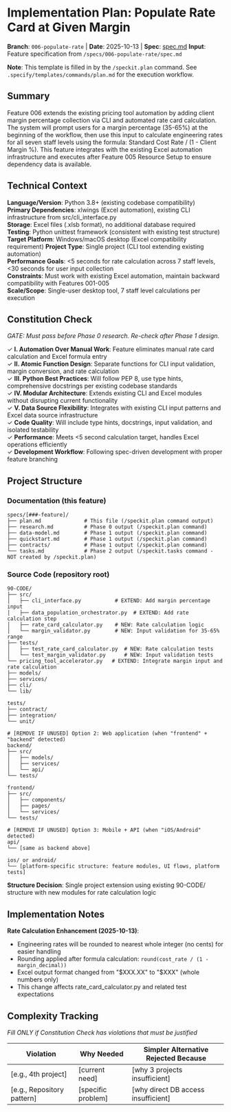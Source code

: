 # Implementation Plan: Populate Rate Card at Given Margin

**Branch**: `006-populate-rate` | **Date**: 2025-10-13 | **Spec**: [spec.md](./spec.md)
**Input**: Feature specification from `/specs/006-populate-rate/spec.md`

**Note**: This template is filled in by the `/speckit.plan` command. See `.specify/templates/commands/plan.md` for the execution workflow.

## Summary

Feature 006 extends the existing pricing tool automation by adding client margin percentage collection via CLI and automated rate card calculation. The system will prompt users for a margin percentage (35-65%) at the beginning of the workflow, then use this input to calculate engineering rates for all seven staff levels using the formula: Standard Cost Rate / (1 - Client Margin %). This feature integrates with the existing Excel automation infrastructure and executes after Feature 005 Resource Setup to ensure dependency data is available.

## Technical Context

**Language/Version**: Python 3.8+ (existing codebase compatibility)  
**Primary Dependencies**: xlwings (Excel automation), existing CLI infrastructure from src/cli_interface.py  
**Storage**: Excel files (.xlsb format), no additional database required  
**Testing**: Python unittest framework (consistent with existing test structure)  
**Target Platform**: Windows/macOS desktop (Excel compatibility requirement)
**Project Type**: Single project (CLI tool extending existing automation)  
**Performance Goals**: <5 seconds for rate calculation across 7 staff levels, <30 seconds for user input collection  
**Constraints**: Must work with existing Excel automation, maintain backward compatibility with Features 001-005  
**Scale/Scope**: Single-user desktop tool, 7 staff level calculations per execution

## Constitution Check

*GATE: Must pass before Phase 0 research. Re-check after Phase 1 design.*

✓ **I. Automation Over Manual Work**: Feature eliminates manual rate card calculation and Excel formula entry  
✓ **II. Atomic Function Design**: Separate functions for CLI input validation, margin conversion, and rate calculation  
✓ **III. Python Best Practices**: Will follow PEP 8, use type hints, comprehensive docstrings per existing codebase standards  
✓ **IV. Modular Architecture**: Extends existing CLI and Excel modules without disrupting current functionality  
✓ **V. Data Source Flexibility**: Integrates with existing CLI input patterns and Excel data source infrastructure  
✓ **Code Quality**: Will include type hints, docstrings, input validation, and isolated testability  
✓ **Performance**: Meets <5 second calculation target, handles Excel operations efficiently  
✓ **Development Workflow**: Following spec-driven development with proper feature branching

## Project Structure

### Documentation (this feature)

```
specs/[###-feature]/
├── plan.md              # This file (/speckit.plan command output)
├── research.md          # Phase 0 output (/speckit.plan command)
├── data-model.md        # Phase 1 output (/speckit.plan command)
├── quickstart.md        # Phase 1 output (/speckit.plan command)
├── contracts/           # Phase 1 output (/speckit.plan command)
└── tasks.md             # Phase 2 output (/speckit.tasks command - NOT created by /speckit.plan)
```

### Source Code (repository root)

```
90-CODE/
├── src/
│   ├── cli_interface.py           # EXTEND: Add margin percentage input
│   ├── data_population_orchestrator.py  # EXTEND: Add rate calculation step  
│   ├── rate_card_calculator.py    # NEW: Rate calculation logic
│   └── margin_validator.py        # NEW: Input validation for 35-65% range
├── tests/
│   ├── test_rate_card_calculator.py  # NEW: Rate calculation tests
│   └── test_margin_validator.py      # NEW: Input validation tests
└── pricing_tool_accelerator.py   # EXTEND: Integrate margin input and rate calculation
├── models/
├── services/
├── cli/
└── lib/

tests/
├── contract/
├── integration/
└── unit/

# [REMOVE IF UNUSED] Option 2: Web application (when "frontend" + "backend" detected)
backend/
├── src/
│   ├── models/
│   ├── services/
│   └── api/
└── tests/

frontend/
├── src/
│   ├── components/
│   ├── pages/
│   └── services/
└── tests/

# [REMOVE IF UNUSED] Option 3: Mobile + API (when "iOS/Android" detected)
api/
└── [same as backend above]

ios/ or android/
└── [platform-specific structure: feature modules, UI flows, platform tests]
```

**Structure Decision**: Single project extension using existing 90-CODE/ structure with new modules for rate calculation logic

## Implementation Notes

**Rate Calculation Enhancement (2025-10-13)**:
- Engineering rates will be rounded to nearest whole integer (no cents) for easier handling
- Rounding applied after formula calculation: `round(cost_rate / (1 - margin_decimal))`
- Excel output format changed from "$XXX.XX" to "$XXX" (whole numbers only)
- This change affects rate_card_calculator.py and related test expectations

## Complexity Tracking

*Fill ONLY if Constitution Check has violations that must be justified*

| Violation | Why Needed | Simpler Alternative Rejected Because |
|-----------|------------|-------------------------------------|
| [e.g., 4th project] | [current need] | [why 3 projects insufficient] |
| [e.g., Repository pattern] | [specific problem] | [why direct DB access insufficient] |
